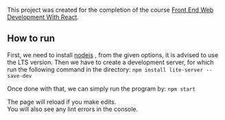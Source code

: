 This project was created for the completion of the course [Front End Web Development With React](https://www.coursera.org/learn/front-end-react?).

## How to run

First, we need to install [nodejs](https://nodejs.org/en/) , from the given options, it is advised to use the LTS version.
Then we have to create a development server, for which run the following command in the directory:
`npm install lite-server --save-dev`

Once done with that, we can simply run the program by:
`npm start`

The page will reload if you make edits.<br>
You will also see any lint errors in the console.
